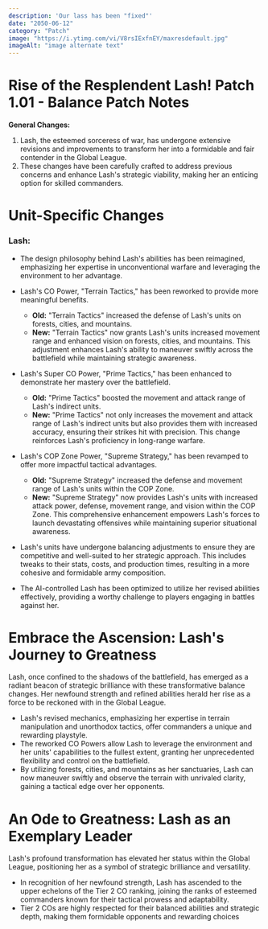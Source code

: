 ```yaml
---
description: 'Our lass has been "fixed"'
date: "2050-06-12"
category: "Patch"
image: "https://i.ytimg.com/vi/V8rsIExfnEY/maxresdefault.jpg"
imageAlt: "image alternate text"
---
```



# Rise of the Resplendent Lash! Patch 1.01 - Balance Patch Notes

**General Changes:**

1. Lash, the esteemed sorceress of war, has undergone extensive revisions and improvements to transform her into a formidable and fair contender in the Global League.
2. These changes have been carefully crafted to address previous concerns and enhance Lash's strategic viability, making her an enticing option for skilled commanders.

# Unit-Specific Changes

### Lash:

- The design philosophy behind Lash's abilities has been reimagined, emphasizing her expertise in unconventional warfare and leveraging the environment to her advantage.

- Lash's CO Power, "Terrain Tactics," has been reworked to provide more meaningful benefits.

  - **Old:** "Terrain Tactics" increased the defense of Lash's units on forests, cities, and mountains.
  - **New:** "Terrain Tactics" now grants Lash's units increased movement range and enhanced vision on forests, cities, and mountains. This adjustment enhances Lash's ability to maneuver swiftly across the battlefield while maintaining strategic awareness.

- Lash's Super CO Power, "Prime Tactics," has been enhanced to demonstrate her mastery over the battlefield.

  - **Old:** "Prime Tactics" boosted the movement and attack range of Lash's indirect units.
  - **New:** "Prime Tactics" not only increases the movement and attack range of Lash's indirect units but also provides them with increased accuracy, ensuring their strikes hit with precision. This change reinforces Lash's proficiency in long-range warfare.

- Lash's COP Zone Power, "Supreme Strategy," has been revamped to offer more impactful tactical advantages.

  - **Old:** "Supreme Strategy" increased the defense and movement range of Lash's units within the COP Zone.
  - **New:** "Supreme Strategy" now provides Lash's units with increased attack power, defense, movement range, and vision within the COP Zone. This comprehensive enhancement empowers Lash's forces to launch devastating offensives while maintaining superior situational awareness.

- Lash's units have undergone balancing adjustments to ensure they are competitive and well-suited to her strategic approach. This includes tweaks to their stats, costs, and production times, resulting in a more cohesive and formidable army composition.

- The AI-controlled Lash has been optimized to utilize her revised abilities effectively, providing a worthy challenge to players engaging in battles against her.

# Embrace the Ascension: Lash's Journey to Greatness

Lash, once confined to the shadows of the battlefield, has emerged as a radiant beacon of strategic brilliance with these transformative balance changes. Her newfound strength and refined abilities herald her rise as a force to be reckoned with in the Global League.

- Lash's revised mechanics, emphasizing her expertise in terrain manipulation and unorthodox tactics, offer commanders a unique and rewarding playstyle.
- The reworked CO Powers allow Lash to leverage the environment and her units' capabilities to the fullest extent, granting her unprecedented flexibility and control on the battlefield.
- By utilizing forests, cities, and mountains as her sanctuaries, Lash can now maneuver swiftly and observe the terrain with unrivaled clarity, gaining a tactical edge over her opponents.

# An Ode to Greatness: Lash as an Exemplary Leader

Lash's profound transformation has elevated her status within the Global League, positioning her as a symbol of strategic brilliance and versatility.

- In recognition of her newfound strength, Lash has ascended to the upper echelons of the Tier 2 CO ranking, joining the ranks of esteemed commanders known for their tactical prowess and adaptability.
- Tier 2 COs are highly respected for their balanced abilities and strategic depth, making them formidable opponents and rewarding choices
